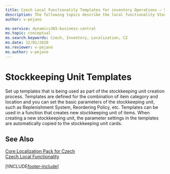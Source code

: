 ```yaml
---
title: Czech Local Functionality Templates for inventory Operations – Stockkeeping Unit Templates
description: The following topics describe the local functionality Stockkeeping Unit Templates in the Czech version of Business Central.
author: v-pejano

ms-service: dynamics365-business-central
ms.topic: conceptual
ms.search.keywords: Czech, Inventory, Localization, CZ
ms.date: 12/01/2020
ms.reviewer: v-pejano
ms.author: v-pejano
---
```


# Stockkeeping Unit Templates

Set up templates that is being used as part of the stockkeeping unit creation process.
Templates are defined for the combination of item category and location and you can set the basic parameters of the stockkeeping unit, such as Replenishment System, Reordering Policy, etc.
Templates can be used in a function that creates new stockkeeping unit of items. When creating a new stockkeeping unit, the parameter settings in the templates are automatically copied to the stockkeeping unit cards.

## See Also

[Core Localization Pack for Czech](ui-extensions-core-localization-pack-cz.md)  
[Czech Local Functionality](czech-local-functionality.md)  


[!INCLUDE[footer-include](../../includes/footer-banner.md)]